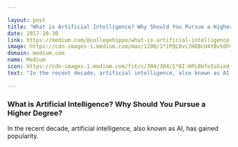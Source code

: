 ```yaml
---

layout: post
title: "What is Artificial Intelligence? Why Should You Pursue a Higher Degree?"
date: 2017-10-30
link: https://medium.com/@collegehippo/what-is-artificial-intelligence-why-should-you-pursue-a-higher-degree-c88564e14be2?source=rss------machine_learning-5
image: https://cdn-images-1.medium.com/max/1200/1*iPQLOvcJHEBcU4YBvVdFmQ.jpeg
domain: medium.com
name: Medium
icon: https://cdn-images-1.medium.com/fit/c/304/304/1*8I-HPL0bfoIzGied-dzOvA.png
text: "In the recent decade, artificial intelligence, also known as AI, has gained popularity."

---
```


### What is Artificial Intelligence? Why Should You Pursue a Higher Degree?

In the recent decade, artificial intelligence, also known as AI, has gained popularity.